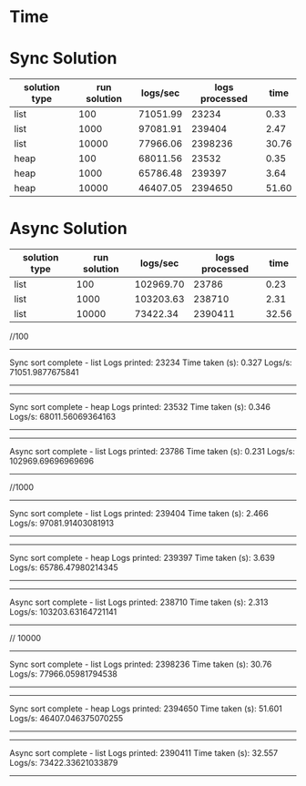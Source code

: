 # Time

# Sync Solution
|solution type|run solution|logs/sec   |logs processed|time  |
|-------------|-------------|-----------|--------------|------|
|list         |100          |71051.99   |23234         |0.33  |
|list         |1000         |97081.91   |239404        |2.47  |
|list         |10000        |77966.06   |2398236       |30.76 |
|heap         |100          |68011.56   |23532         |0.35  |
|heap         |1000         |65786.48   |239397        |3.64  |
|heap         |10000        |46407.05   |2394650       |51.60 |

# Async Solution

|solution type|run solution|logs/sec   |logs processed|time  |
|-------------|-------------|-----------|--------------|------|
|list         |100          |102969.70  |23786         |0.23  |
|list         |1000         |103203.63  |238710        |2.31  |
|list         |10000        |73422.34   |2390411       |32.56 |



//100
***********************************
Sync sort complete - list
Logs printed:		 23234
Time taken (s):		 0.327
Logs/s:			 71051.9877675841
***********************************


***********************************
Sync sort complete - heap
Logs printed:		 23532
Time taken (s):		 0.346
Logs/s:			 68011.56069364163
***********************************

***********************************
Async sort complete - list
Logs printed:		 23786
Time taken (s):		 0.231
Logs/s:			 102969.69696969696
***********************************



//1000
***********************************
Sync sort complete - list
Logs printed:		 239404
Time taken (s):		 2.466
Logs/s:			 97081.91403081913
***********************************

***********************************
Sync sort complete - heap
Logs printed:		 239397
Time taken (s):		 3.639
Logs/s:			 65786.47980214345
***********************************

***********************************
Async sort complete - list
Logs printed:		 238710
Time taken (s):		 2.313
Logs/s:			 103203.63164721141
***********************************


// 10000
***********************************
Sync sort complete - list
Logs printed:		 2398236
Time taken (s):		 30.76
Logs/s:			 77966.05981794538
***********************************

***********************************
Sync sort complete - heap
Logs printed:		 2394650
Time taken (s):		 51.601
Logs/s:			 46407.046375070255
***********************************


***********************************
Async sort complete - list
Logs printed:		 2390411
Time taken (s):		 32.557
Logs/s:			 73422.33621033879
***********************************

